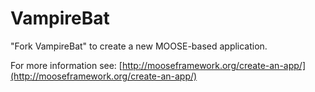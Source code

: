 VampireBat
=====

"Fork VampireBat" to create a new MOOSE-based application.

For more information see: [http://mooseframework.org/create-an-app/](http://mooseframework.org/create-an-app/)

